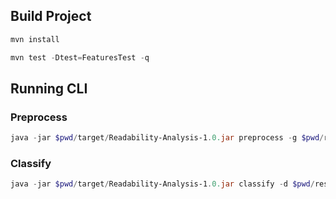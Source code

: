 ## Build Project

```ps1
mvn install
```

```ps1
mvn test -Dtest=FeaturesTest -q
```

## Running CLI

### Preprocess

```ps1
java -jar $pwd/target/Readability-Analysis-1.0.jar preprocess -g $pwd/resources/truth_scores.csv -s $pwd/resources/snippets -t $pwd/resources/target.csv LINES TOKEN_ENTROPY H_VOLUME
```

### Classify

```ps1
java -jar $pwd/target/Readability-Analysis-1.0.jar classify -d $pwd/resources/target.csv
```